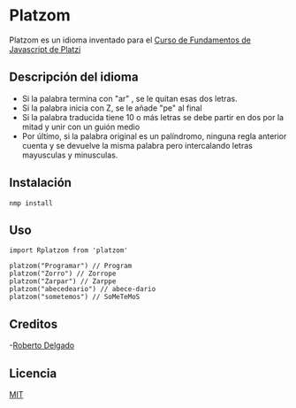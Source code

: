 # Platzom

Platzom es un idioma inventado para el [Curso de Fundamentos de Javascript de Platzi](https://platzi.com/js)

## Descripción del idioma

- Si la palabra termina con "ar" , se le quitan esas dos letras.
- Si la palabra inicia con Z, se le añade "pe" al final 
- Si la palabra traducida tiene 10 o más letras se debe partir en dos por la mitad y unir con un guión medio
- Por último, si la palabra original es un palíndromo, ninguna regla anterior cuenta y se devuelve la misma palabra pero intercalando letras mayusculas y minusculas.

## Instalación

```
nmp install

```

## Uso 

```
import Rplatzom from 'platzom'

platzom("Programar") // Program
platzom("Zorro") // Zorrope
platzom("Zarpar") // Zarppe
platzom("abecedeario") // abece-dario
platzom("sometemos") // SoMeTeMoS

```

## Creditos
-[Roberto Delgado](https://www.linkedin.com/in/robertoantoniodelgadonieves/)

## Licencia

[MIT](https://opensource.org/licenses/MIT)
